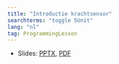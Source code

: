 ```yaml
---
title: "Introductie krachtsensor"
searchterms: "toggle 5Unit"
lang: "nl"
tag: ProgrammingLesson
---
```

 <ul>
 <li class="ng-binding">Slides:
 <a href="ProgrammingLessons/Krachtsensor.pptx">PPTX</a>,
 <a href="ProgrammingLessons/Krachtsensor.pdf">PDF</a>
 </li>
 </ul>
